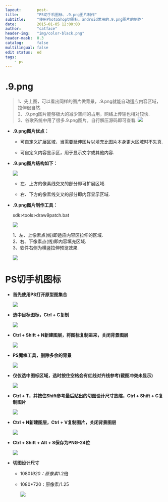 ```yaml
---
layout:       post-
title:        "PS切手机图标、.9.png图片制作"
subtitle:     "使用PhotoShop切图标、android常用的.9.png图片的制作"
date:         2015-01-05 12:00:00
author:       "catface"
header-img:   "img/color-black.png"
header-mask:  0.3
catalog:      false
multilingual: false
edit status:  ed
tags:
    - ps
---
```


# .9.png

>1、先上图，可以看出同样的图片做背景，.9.png就能自动适应内容区域，拉伸很自然.
><br>2、.9.png图片能够极大的减少空间的占用，网络上传输也相对较快.
><br>3、谷歌系统中用了很多.9.png图片，自行解压源码即可查看.
> ![](https://imgconvert.csdnimg.cn/aHR0cDovL2ltZy5ibG9nLmNzZG4ubmV0LzIwMTYwMTEyMTAxNzA1NDQ3)

- **.9.png图片优点：**

	- 可自定义扩展区域，当需要延伸图片以填充比图片本身更大区域时不失真.
	
	- 可自定义内容显示区，用于显示文字或其他内容.

- **.9.png图片结构如下：**

	![](https://imgconvert.csdnimg.cn/aHR0cDovL2ltZy5ibG9nLmNzZG4ubmV0LzIwMTYwMTEyMTAyNjMwMTk5)
	
	- 左、上方的像素线交叉的部分即可扩展区域.
	
	- 右、下方的像素线交叉的部分即内容显示区域.

- **.9.png图片制作工具：**

	sdk>tools>draw9patch.bat
	
	![](https://imgconvert.csdnimg.cn/aHR0cDovL2ltZy5ibG9nLmNzZG4ubmV0LzIwMTYwMTEyMTAzMjAwNTY0)
	
    1、左、上像素点(线)即适应内容区拉伸的区域.
    <br>2、右、下像素点(线)即内容填充区域.
    <br>3、软件右侧为横竖拉伸预览效果.

    ![](https://imgconvert.csdnimg.cn/aHR0cDovL2ltZy5ibG9nLmNzZG4ubmV0LzIwMTYwMTEyMTAzMzA3OTc2)

# PS切手机图标

- **首先使用PS打开原型图集合**

    ![](https://imgconvert.csdnimg.cn/aHR0cDovL2ltZy5ibG9nLmNzZG4ubmV0LzIwMTYwMTEyMTEwOTQ2MDI3)

- **选中目标图标，Ctrl + C复制**

    ![](https://imgconvert.csdnimg.cn/aHR0cDovL2ltZy5ibG9nLmNzZG4ubmV0LzIwMTYwMTEyMTExMDA3NjU2)

- **Ctrl + Shift + N新建图层，将图标复制进来，关闭背景图层**

    ![](https://imgconvert.csdnimg.cn/aHR0cDovL2ltZy5ibG9nLmNzZG4ubmV0LzIwMTYwMTEyMTExMDE3OTUz)

- **PS魔棒工具，删除多余的背景**

    ![](https://imgconvert.csdnimg.cn/aHR0cDovL2ltZy5ibG9nLmNzZG4ubmV0LzIwMTYwMTEyMTExMDI2MDE3)

- **仅仅选中图标区域，选时按住空格会有红线对齐线参考(截图冲突未显示)**

    ![](https://imgconvert.csdnimg.cn/aHR0cDovL2ltZy5ibG9nLmNzZG4ubmV0LzIwMTYwMTEyMTExMDMzNDc5)

- **Ctrl + T，并按住Shift参考最后贴出的切图设计尺寸放缩，Ctrl + Shift + C复制图片**

    ![](https://imgconvert.csdnimg.cn/aHR0cDovL2ltZy5ibG9nLmNzZG4ubmV0LzIwMTYwMTEyMTExMDQxNjAz)

- **Ctrl + N新建图层，Ctrl + V复制图片，关闭背景图层**

    ![](https://imgconvert.csdnimg.cn/aHR0cDovL2ltZy5ibG9nLmNzZG4ubmV0LzIwMTYwMTEyMTExMDUyMTQ1)

- **Ctrl + Shift + Alt + S保存为PNG-24位**

    ![](https://imgconvert.csdnimg.cn/aHR0cDovL2ltZy5ibG9nLmNzZG4ubmV0LzIwMTYwMTEyMTExMTAzMjc2)

- **切图设计尺寸**

	- 1080*1920：原像素*1.2倍
	
	- 1080*720：原像素/1.25
	
        ![](https://imgconvert.csdnimg.cn/aHR0cDovL2ltZy5ibG9nLmNzZG4ubmV0LzIwMTYwMTEyMTExODA2NTkz)